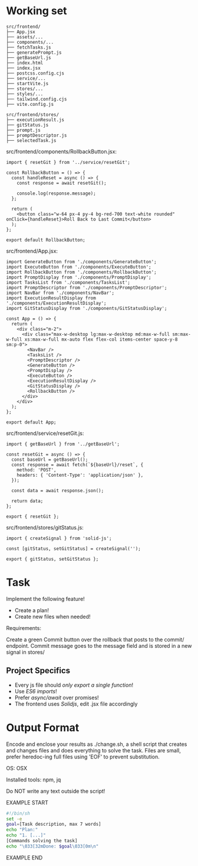 # Working set

```
src/frontend/
├── App.jsx
├── assets/...
├── components/...
├── fetchTasks.js
├── generatePrompt.js
├── getBaseUrl.js
├── index.html
├── index.jsx
├── postcss.config.cjs
├── service/...
├── startVite.js
├── stores/...
├── styles/...
├── tailwind.config.cjs
├── vite.config.js

```
```
src/frontend/stores/
├── executionResult.js
├── gitStatus.js
├── prompt.js
├── promptDescriptor.js
├── selectedTask.js

```
src/frontend/components/RollbackButton.jsx:
```
import { resetGit } from '../service/resetGit';

const RollbackButton = () => {
  const handleReset = async () => {
    const response = await resetGit();

    console.log(response.message);
  };

  return (
    <button class="w-64 px-4 py-4 bg-red-700 text-white rounded" onClick={handleReset}>Roll Back to Last Commit</button>
  );
};

export default RollbackButton;

```

src/frontend/App.jsx:
```
import GenerateButton from './components/GenerateButton';
import ExecuteButton from './components/ExecuteButton';
import RollbackButton from './components/RollbackButton';
import PromptDisplay from './components/PromptDisplay';
import TasksList from './components/TasksList';
import PromptDescriptor from './components/PromptDescriptor';
import NavBar from './components/NavBar';
import ExecutionResultDisplay from './components/ExecutionResultDisplay';
import GitStatusDisplay from './components/GitStatusDisplay';

const App = () => {
  return (
    <div class="m-2">
      <div class="max-w-desktop lg:max-w-desktop md:max-w-full sm:max-w-full xs:max-w-full mx-auto flex flex-col items-center space-y-8 sm:p-0">
        <NavBar />
        <TasksList />
        <PromptDescriptor />
        <GenerateButton />
        <PromptDisplay />
        <ExecuteButton />
        <ExecutionResultDisplay />
        <GitStatusDisplay />
        <RollbackButton />
      </div>
    </div>
  );
};

export default App;

```

src/frontend/service/resetGit.js:
```
import { getBaseUrl } from '../getBaseUrl';

const resetGit = async () => {
  const baseUrl = getBaseUrl();
  const response = await fetch(`${baseUrl}/reset`, {
    method: 'POST',
    headers: { 'Content-Type': 'application/json' },
  });

  const data = await response.json();

  return data;
};

export { resetGit };

```

src/frontend/stores/gitStatus.js:
```
import { createSignal } from 'solid-js';

const [gitStatus, setGitStatus] = createSignal('');

export { gitStatus, setGitStatus };

```


# Task

Implement the following feature!

- Create a plan!
- Create new files when needed!

Requirements:

Create a green Commit button over the rollback that posts to the commit/ endpoint.
Commit message goes to the message field and is stored in a new signal in stores/



## Project Specifics

- Every js file should *only export a single function*!
- Use *ES6 imports*!
- Prefer *async/await* over promises!
- The frontend uses *Solidjs*, edit .jsx file accordingly


# Output Format

Encode and enclose your results as ./change.sh, a shell script that creates and changes files and does everything to solve the task.
Files are small, prefer heredoc-ing full files using 'EOF' to prevent substitution.

OS: OSX

Installed tools: npm, jq


Do NOT write any text outside the script!

EXAMPLE START

```sh
#!/bin/sh
set -e
goal=[Task description, max 7 words]
echo "Plan:"
echo "1. [...]"
[Commands solving the task]
echo "\033[32mDone: $goal\033[0m\n"
```

EXAMPLE END

